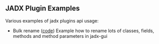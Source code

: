 ## JADX Plugin Examples

Various examples of jadx plugins api usage:
- Bulk rename ([code](https://github.com/jadx-decompiler/jadx-plugin-examples/blob/main/src/main/jadx/plugins/examples/bulkrename/BulkRenamePlugin.java))
  Example how to rename lots of classes, fields, methods and method parameters in jadx-gui
